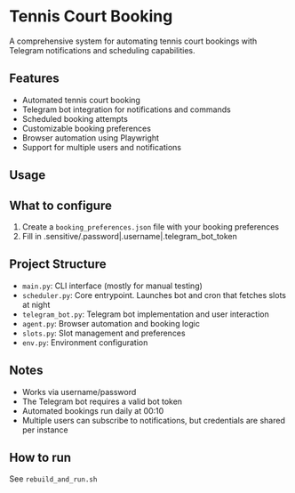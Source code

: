 # Tennis Court Booking

A comprehensive system for automating tennis court bookings with Telegram notifications and scheduling capabilities.

## Features

- Automated tennis court booking
- Telegram bot integration for notifications and commands
- Scheduled booking attempts
- Customizable booking preferences
- Browser automation using Playwright
- Support for multiple users and notifications


## Usage


## What to configure

1. Create a `booking_preferences.json` file with your booking preferences
2. Fill in .sensitive/.password|.username|.telegram_bot_token 

## Project Structure

- `main.py`: CLI interface (mostly for manual testing)
- `scheduler.py`: Core entrypoint. Launches bot and cron that fetches slots at night
- `telegram_bot.py`: Telegram bot implementation and user interaction
- `agent.py`: Browser automation and booking logic
- `slots.py`: Slot management and preferences
- `env.py`: Environment configuration

## Notes

- Works via username/password 
- The Telegram bot requires a valid bot token
- Automated bookings run daily at 00:10
- Multiple users can subscribe to notifications, but credentials are shared per instance

## How to run

See `rebuild_and_run.sh`